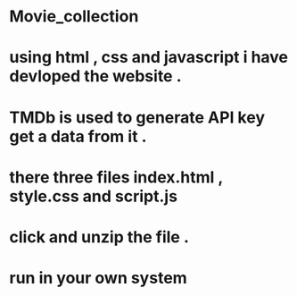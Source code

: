 # Movie_collection 
# using html , css and javascript i have devloped the website .
# TMDb is used to generate API key get a data from it .
# there three files index.html , style.css and script.js
# click and unzip the file .
# run in your own system
